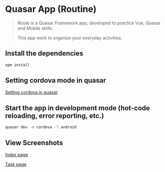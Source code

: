 # Quasar App (Routine)

> Route is a Quasar Framework app, developed to practice Vue, Quasar and Mobile skills.

> This app work to organize your everyday activities.

## Install the dependencies
```bash
npm install
```

## Setting cordova mode in quasar
[Setting cordova in quasar](https://quasar.dev/quasar-cli/developing-cordova-apps/introduction)

## Start the app in development mode (hot-code reloading, error reporting, etc.)
```bash
quasar dev -m cordova -T android
```

## View Screenshots
[Index page](<img src="https://github.com/erandirjunior/routine/tree/master/src/app/view/assets/index_image.jpg">)

[Task page](<img src="https://github.com/erandirjunior/routine/tree/master/src/app/view/assets/task_image.jpg">)
